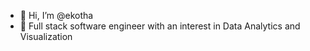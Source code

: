 - 👋 Hi, I’m @ekotha 
- 🌱 Full stack software engineer with an interest in Data Analytics and Visualization

<!---
ekotha/ekotha is a ✨ special ✨ repository because its `README.md` (this file) appears on your GitHub profile.
You can click the Preview link to take a look at your changes.
--->
